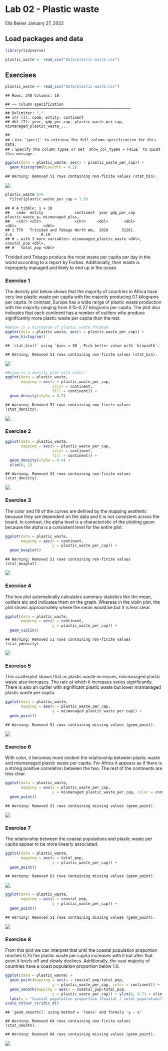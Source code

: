 Lab 02 - Plastic waste
================
Ella Beiser
January 27, 2022

## Load packages and data

``` r
library(tidyverse) 
```

``` r
plastic_waste <- read_csv("data/plastic-waste.csv")
```

## Exercises

``` r
plastic_waste <- read_csv("data/plastic-waste.csv")
```

    ## Rows: 240 Columns: 10

    ## ── Column specification ────────────────────────────────────────────────────────
    ## Delimiter: ","
    ## chr (3): code, entity, continent
    ## dbl (7): year, gdp_per_cap, plastic_waste_per_cap, mismanaged_plastic_waste_...

    ## 
    ## ℹ Use `spec()` to retrieve the full column specification for this data.
    ## ℹ Specify the column types or set `show_col_types = FALSE` to quiet this message.

``` r
ggplot(data = plastic_waste, aes(x = plastic_waste_per_cap)) +
  geom_histogram(binwidth = 0.2)
```

    ## Warning: Removed 51 rows containing non-finite values (stat_bin).

![](lab-02_files/figure-gfm/unnamed-chunk-1-1.png)<!-- -->

``` r
plastic_waste %>%
  filter(plastic_waste_per_cap > 3.5)
```

    ## # A tibble: 1 × 10
    ##   code  entity              continent  year gdp_per_cap plastic_waste_p… mismanaged_plas…
    ##   <chr> <chr>               <chr>     <dbl>       <dbl>            <dbl>            <dbl>
    ## 1 TTO   Trinidad and Tobago North Am…  2010      31261.              3.6             0.19
    ## # … with 3 more variables: mismanaged_plastic_waste <dbl>, coastal_pop <dbl>,
    ## #   total_pop <dbl>

Trinidad and Tobago produce the most waste per capita per day in the
world according to a report by Forbes. Additionally, their waste is
improperly managed and likely to end up in the ocean.

### Exercise 1

The density plot below shows that the majority of countries in Africa
have very low plastic waste per capita with the majority producing 0.1
kilograms per capita. In contrast, Europe has a wide range of plastic
waste production with the majority ranging from 0.15-0.27 kilograms per
capita. The plot also indicates that each continent has a number of
outliers who produce significantly more plastic waste per capita than
the rest.

``` r
#Below is a histogram of plastic waste faceted
ggplot(data = plastic_waste, aes(x = plastic_waste_per_cap)) +
  geom_histogram()
```

    ## `stat_bin()` using `bins = 30`. Pick better value with `binwidth`.

    ## Warning: Removed 51 rows containing non-finite values (stat_bin).

![](lab-02_files/figure-gfm/plastic-waste-continent-1.png)<!-- -->

``` r
#Below is a density plot with color!
ggplot(data = plastic_waste, 
       mapping = aes(x = plastic_waste_per_cap, 
                     color = continent, 
                     fill = continent)) +
  geom_density(alpha = 0.7)
```

    ## Warning: Removed 51 rows containing non-finite values (stat_density).

![](lab-02_files/figure-gfm/plastic-waste-continent-2.png)<!-- -->

### Exercise 2

``` r
ggplot(data = plastic_waste, 
       mapping = aes(x = plastic_waste_per_cap, 
                     color = continent, 
                     fill = continent)) +
  geom_density(alpha = 0.4) +
  xlim(0, 1)
```

    ## Warning: Removed 52 rows containing non-finite values (stat_density).

![](lab-02_files/figure-gfm/plastic-waste-density-1.png)<!-- -->

### Exercise 3

The color and fill of the curves are defined by the mapping aesthetic
because they are dependent on the data and it is not consistent across
the board. In contrast, the alpha level is a characteristic of the
plotting geom because the alpha is a consistent level for the entire
plot.

``` r
ggplot(data = plastic_waste, 
       mapping = aes(x = continent, 
                     y = plastic_waste_per_cap)) +
  geom_boxplot()
```

    ## Warning: Removed 51 rows containing non-finite values (stat_boxplot).

![](lab-02_files/figure-gfm/unnamed-chunk-2-1.png)<!-- -->

### Exercise 4

The box plot automatically calculates summary statistics like the mean,
outliers etc and indicates them on the graph. Whereas in the violin
plot, the plot shows approximately where the mean would be but it is
less clear.

``` r
ggplot(data = plastic_waste, 
       mapping = aes(x = continent, 
                     y = plastic_waste_per_cap)) +
  geom_violin()
```

    ## Warning: Removed 51 rows containing non-finite values (stat_ydensity).

![](lab-02_files/figure-gfm/plastic-waste-violin-1.png)<!-- -->

### Exercise 5

This scatterplot shows that as plastic waste increases, mismanaged
plastic waste also increases. The rate at which it increases varies
significantly. There is also an outlier with significant plastic waste
but lower mismanaged plastic waste per capita.

``` r
ggplot(data = plastic_waste, 
       mapping = aes(x = plastic_waste_per_cap, 
                     y = mismanaged_plastic_waste_per_cap)) +
  geom_point()
```

    ## Warning: Removed 51 rows containing missing values (geom_point).

![](lab-02_files/figure-gfm/plastic-waste-mismanaged-1.png)<!-- -->

### Exercise 6

With color, it becomes more evident the relationship between plastic
waste and mismanaged plastic waste per capita. For Africa it appears as
if there is a strong positive correlation between the two. The rest of
the continents are less clear.

``` r
ggplot(data = plastic_waste, 
       mapping = aes(x = plastic_waste_per_cap, 
                     y = mismanaged_plastic_waste_per_cap, color = continent, fill = continent)) +
  geom_point()
```

    ## Warning: Removed 51 rows containing missing values (geom_point).

![](lab-02_files/figure-gfm/plastic-waste-mismanaged-continent-1.png)<!-- -->

### Exercise 7

The relationship between the coastal populations and plastic waste per
capita appear to be more linearly associated.

``` r
ggplot(data = plastic_waste, 
       mapping = aes(x = total_pop, 
                     y = plastic_waste_per_cap)) +
  geom_point()
```

    ## Warning: Removed 61 rows containing missing values (geom_point).

![](lab-02_files/figure-gfm/plastic-waste-population-total-1.png)<!-- -->

``` r
ggplot(data = plastic_waste, 
       mapping = aes(x = coastal_pop, 
                     y = plastic_waste_per_cap)) +
  geom_point()
```

    ## Warning: Removed 51 rows containing missing values (geom_point).

![](lab-02_files/figure-gfm/plastic-waste-population-coastal-1.png)<!-- -->

### Exercise 8

From this plot we can interpret that until the coastal population
proportion reaches 0.75 the plastic waste per capita increases with it
but after that point it levels off and slowly declines. Additionally,
the vast majority of countries have a coast population proportion below
1.0.

``` r
ggplot(data = plastic_waste) +
  geom_point(mapping = aes(x = coastal_pop/total_pop, 
                     y = plastic_waste_per_cap, color = continent)) +
  geom_smooth(mapping = aes(x = coastal_pop/total_pop, 
                     y = plastic_waste_per_cap)) + ylim(0, 0.7) + xlim(0, 1.5) +
  labs(x = "Coastal population proportion (Coastal / total population)", y = "Plastic waste per capita", title = "Plastic waste vs coastal proportion", subtitle = "by continent", color = "Continent") +
scale_colour_viridis_d()
```

    ## `geom_smooth()` using method = 'loess' and formula 'y ~ x'

    ## Warning: Removed 64 rows containing non-finite values (stat_smooth).

    ## Warning: Removed 64 rows containing missing values (geom_point).

![](lab-02_files/figure-gfm/recreate-viz-1.png)<!-- -->
